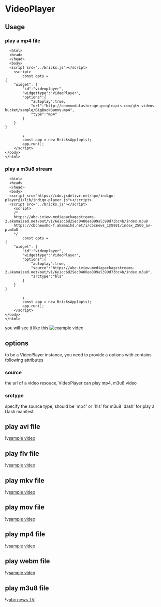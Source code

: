 # VideoPlayer

## Usage
### play a mp4 file
```
  <html>
  <head>
  </head>
  <body>
  <script src="../bricks.js"></script>
	<script>
		const opts = 
{
	"widget": {
		"id":"videoplayer",
		"widgettype":"VideoPlayer",
		"options":{
			"autoplay":true,
			"url":"http://commondatastorage.googleapis.com/gtv-videos-bucket/sample/BigBuckBunny.mp4",
			"type":"mp4"
		}
	}
}

		;
		const app = new BricksApp(opts);
		app.run();
	</script>
</body>
</html>
```
### play a m3u8 stream
```
  <html>
  <head>
  </head>
  <body>
  <script src="https://cdn.jsdelivr.net/npm/indigo-player@1/lib/indigo-player.js"></script>
  <script src="../bricks.js"></script>
	<script>
	/*
	https://abc-iview-mediapackagestreams-2.akamaized.net/out/v1/6e1cc6d25ec0480ea099a5399d73bc4b/index.m3u8
	https://cbcnewshd-f.akamaihd.net/i/cbcnews_1@8981/index_2500_av-p.m3u8
	*/
		const opts = 
{
	"widget": {
		"id":"videoplayer",
		"widgettype":"VideoPlayer",
		"options":{
			"autoplay":true,
			"source":"https://abc-iview-mediapackagestreams-2.akamaized.net/out/v1/6e1cc6d25ec0480ea099a5399d73bc4b/index.m3u8",
			"srctype":"hls"
		}
	}
}

		;
		const app = new BricksApp(opts);
		app.run();
	</script>
</body>
</html>
```
you will see ti like this
![example video](m3u8.png "see it?")
## options
to be a VideoPlayer instance, you need to provide a options with contains 
following attributes
### source
the url of a video resouce, VideoPlayer can play mp4, m3u8 video
### srctype
specify the source type, should be 'mp4' or 'hls' for m3u8 'dash' for play a Dash manifest
## play avi file
!v[sample video](http://kimird.com/video/sample-avi-file.avi)
## play flv file
!v[sample video](http://kimird.com/video/sample-flv-file.flv)
## play mkv file
!v[sample video](http://kimird.com/video/sample-mkv-file.mkv)
## play mov file
!v[sample video](http://kimird.com/video/sample-mov-file.mov)
## play mp4 file
!v[sample video](http://kimird.com/video/sample-mp4-file.mp4)
## play webm file
!v[sample video](http://kimird.com/video/sample-webm-file.webm)
## play m3u8 file
!v[abc news TV](https://abc-iview-mediapackagestreams-2.akamaized.net/out/v1/6e1cc6d25ec0480ea099a5399d73bc4b/index.m3u8)
